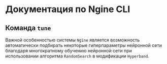 # Документация по Ngine CLI
## Команда `tune`

Важной особенностью cистемы `Ngine` является возможность автоматически подбирать некоторые гиперпараметры нейронной сети благодаря многократному обучению нейронной сети при использовании алгоритма `RandomSearch` в модификации `Hyperband`. 